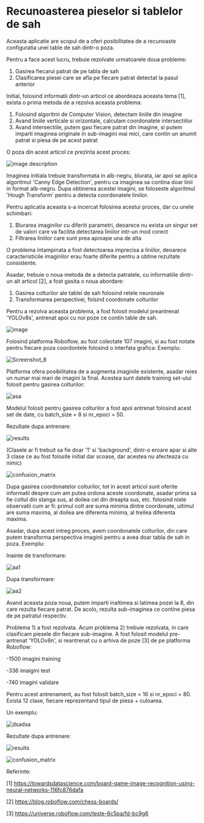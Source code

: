 # Recunoasterea pieselor si tablelor de sah

Aceasta aplicatie are scopul de a oferi posibilitatea de a recunoaste configuratia unei table de sah dintr-o poza.

Pentru a face acest lucru, trebuie rezolvate urmatoarele doua probleme:
1) Gasirea fiecarui patrat de pe tabla de sah
2) Clasificarea piesei care se afla pe fiecare patrat detectat la pasul anterior

Initial, folosind informatii dintr-un articol ce abordeaza aceasta tema [1], exista o prima metoda de a rezolva aceasta problema:
1) Folosind algoritmi de Computer Vision, detectam liniile din imagine
2) Avand liniile verticale si orizontale, calculam coordonatele intersectiilor
3) Avand intersectiile, putem gasi fiecare patrat din imagine, si putem imparti imaginea originale in sub-imagini mai mici, care contin un anumit patrat si piesa de pe acest patrat

O poza din acest articol ce prezinta acest proces:

![image description](https://miro.medium.com/v2/resize:fit:720/format:webp/1*srfAGMD1Mk_HsoLzKVCDhg.png)

Imaginea initiala trebuie transformata in alb-negru, blurata, iar apoi se aplica algoritmul 'Canny Edge Detection', pentru ca imaginea sa contina doar linii in format alb-negru.
Dupa obtinerea acestei imagini, se foloseste algoritmul 'Hough Transform' pentru a detecta coordonatele liniilor.

Pentru aplicatia aceasta s-a incercat folosirea acestui proces, dar cu unele schimbari:
1) Blurarea imaginilor cu diferiti parametri, deoarece nu exista un singur set de valori care va facilita detectarea liniilor intr-un mod corect
2) Filtrarea liniilor care sunt prea aproape una de alta

O problema intampinata a fost detectoarea imprecisa a liniilor, deoarece caracteristicile imaginilor erau foarte diferite pentru a obtine rezultate consistente.

Asadar, trebuie o noua metoda de a detecta patratele, cu informatiile dintr-un alt articol [2], a fost gasita o noua abordare:
1) Gasirea colturilor ale tablei de sah folosind retele neuronale
2) Transformarea perspectivei, folsind coordonate colturilor

Pentru a rezolva aceasta problema, a fost folosit modelul preantrenat 'YOLOv8s', antrenat apoi cu noi poze ce contin table de sah.

![image](https://github.com/adsjknajs/mirpr-psvd/assets/151509326/5d146925-363a-4295-b534-5abedeedecba)

Folosind platforma Roboflow, au fost colectate 107 imagini, si au fost notate pentru fiecare poza coordontele folosind o interfata grafica:
Exemplu:

![Screenshot_8](https://github.com/adsjknajs/mirpr-psvd/assets/151509326/cc8bffb9-fd37-46d2-903d-de0a7354c907)

Platforma ofera posibilitatea de a augmenta imaginile existente, asadar reies un numar mai mari de imagini la final. Acestea sunt datele training set-ului folosit pentru gasirea colturilor:

![asa](https://github.com/adsjknajs/mirpr-psvd/assets/151509326/ca48c61f-afca-4405-b4f4-8a28304daa82)

Modelul folosit pentru gasirea colturilor a fost apoi antrenat folosind acest set de date, cu batch_size = 8 si nr_epoci = 50.

Rezultate dupa antrenare:

![results](https://github.com/adsjknajs/mirpr-psvd/assets/151509326/dfce668a-4fe0-42a5-ad92-e505a5d623c3)

(Clasele ar fi trebuit sa fie doar '1' si 'background', dintr-o eroare apar si alte 3 clase ce au fost folosite initial dar scoase, dar acestea nu afecteaza cu nimic)

![confusion_matrix](https://github.com/adsjknajs/mirpr-psvd/assets/151509326/b6f2f7df-9ca7-447e-8aef-782943408457)

Dupa gasirea coordonatelor colturilor, tot in acest articol sunt oferite informatii despre cum am putea ordona aceste coordonate, asadar prima sa fie coltul din stanga sus, al doilea cel din dreapta sus, etc. folosind niste observatii cum ar fi: primul colt are suma minima dintre coordonate, ultimul are suma maxima, al doilea are diferenta minima, al treilea diferenta maxima.

Asadar, dupa acest intreg proces, avem coordonatele colturilor, din care putem transforma perspectiva imaginii pentru a avea doar tabla de sah in poza.
Exemplu:

Inainte de transformare:

![aa1](https://github.com/adsjknajs/mirpr-psvd/assets/151509326/1552f94e-a1c3-4b16-a601-5e8bc6d43b04)

Dupa transformare:

![aa2](https://github.com/adsjknajs/mirpr-psvd/assets/151509326/1c199c44-bc33-4781-82f2-38ef4fcb3ad1)

Avand aceasta poza noua, putem imparti inaltimea si latimea pozei la 8, din care rezulta fiecare patrat. De acolo, rezulta sub-imaginea ce contine piesa de pe patratul respectiv.

Problema 1) a fost rezolvata. Acum problema 2) trebuie rezolvata, in care clasificam piesele din fiecare sub-imagine.
A fost folosit modelul pre-antrenat 'YOLOv8n', si reantrenat cu o arhiva de poze [3] de pe platforma Roboflow:

-1500 imagini training

-336 imaigini test

-740 imagini validare

Pentru acest antrenament, au fost folosit batch_size = 16 si nr_epoci = 80. Exista 12 clase, fiecare reprezentand tipul de piesa + culoarea.

Un exemplu:

![dsadsa](https://github.com/adsjknajs/mirpr-psvd/assets/151509326/ed9d5af3-8edc-448b-824b-245dc59a7eae)

Rezultate dupa antrenare:

![results](https://github.com/adsjknajs/mirpr-psvd/assets/151509326/b16c564b-b9d4-4b1e-98fc-f8c69ee08e0d)

![confusion_matrix](https://github.com/adsjknajs/mirpr-psvd/assets/151509326/6d170454-cde2-475d-bc64-96a52119c77d)

Referinte:

[1] https://towardsdatascience.com/board-game-image-recognition-using-neural-networks-116fc876dafa

[2] https://blog.roboflow.com/chess-boards/

[3] https://universe.roboflow.com/teste-6c5pa/fd-bc9g6
